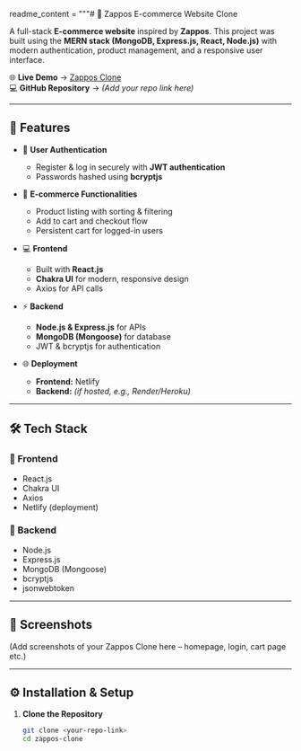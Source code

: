 
readme_content = """# 👟 Zappos E-commerce Website Clone  

A full-stack **E-commerce website** inspired by **Zappos**. This project was built using the **MERN stack (MongoDB, Express.js, React, Node.js)** with modern authentication, product management, and a responsive user interface.  

🌐 **Live Demo** → [Zappos Clone](https://zopposclone.netlify.app/)  
💻 **GitHub Repository** → *(Add your repo link here)*  

---

## 🚀 Features  

- 🔐 **User Authentication**  
  - Register & log in securely with **JWT authentication**  
  - Passwords hashed using **bcryptjs**  

- 🛒 **E-commerce Functionalities**  
  - Product listing with sorting & filtering  
  - Add to cart and checkout flow  
  - Persistent cart for logged-in users  

- 💻 **Frontend**  
  - Built with **React.js**  
  - **Chakra UI** for modern, responsive design  
  - Axios for API calls  

- ⚡ **Backend**  
  - **Node.js & Express.js** for APIs  
  - **MongoDB (Mongoose)** for database  
  - JWT & bcryptjs for authentication  

- 🌐 **Deployment**  
  - **Frontend:** Netlify  
  - **Backend:** *(if hosted, e.g., Render/Heroku)*  

---

## 🛠️ Tech Stack  

### 🔹 Frontend  
- React.js  
- Chakra UI  
- Axios  
- Netlify (deployment)  

### 🔹 Backend  
- Node.js  
- Express.js  
- MongoDB (Mongoose)  
- bcryptjs  
- jsonwebtoken  

---

## 📸 Screenshots  

(Add screenshots of your Zappos Clone here – homepage, login, cart page etc.)  

---

## ⚙️ Installation & Setup  

1. **Clone the Repository**  
   ```bash
   git clone <your-repo-link>
   cd zappos-clone

